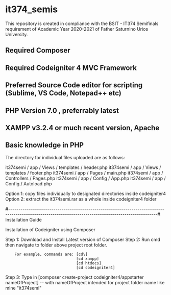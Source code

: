 # it374_semis
This repository is created in compliance with the BSIT - IT374 Semifinals requirement of Academic Year 2020-2021 of Father Saturnino Urios University.

## Required Composer
## Required Codeigniter 4 MVC Framework
## Preferred Source Code editor for scripting (Sublime, VS Code, Notepad++ etc)
## PHP Version 7.0 , preferrably latest
## XAMPP v3.2.4 or much recent version, Apache
## Basic knowledge in PHP


The directory for individual files uploaded are as follows:

it374semi / app / Views / templates / header.php
it374semi / app / Views / templates / footer.php
it374semi / app / Pages / main.php
it374semi / app / Controllers / Pages.php
it374semi / app / Config / App.php
it374semi / app / Config / Autoload.php

Option 1: copy files individually to designated directories inside codeigniter4
Option 2: extract the it374semi.rar as a whole inside codeigniter4 folder

#------------------------------------------------------------------------------------------------------------------------------------------------------#
Installation Guide

Installation of Codeigniter using Composer

Step 1: Download and Install Latest version of Composer
Step 2: Run cmd then navigate to folder above project root folder.
        
        For example, commands are: [cd\]  
                                   [cd xampp]  
                                   [cd htdocs]  
                                   [cd codeigniter4]
                                   
Step 3: Type in [composer create-project codeigniter4/appstarter nameOfProject]   -- with nameOfProject intended for project folder name like mine "it374semi"
